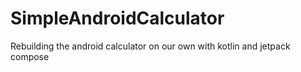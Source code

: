 # SimpleAndroidCalculator
Rebuilding the android calculator on our own with kotlin and jetpack compose
